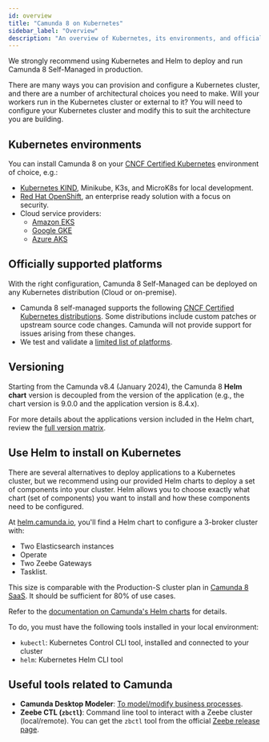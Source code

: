 ```yaml
---
id: overview
title: "Camunda 8 on Kubernetes"
sidebar_label: "Overview"
description: "An overview of Kubernetes, its environments, and officially supported platforms"
---
```


We strongly recommend using Kubernetes and Helm to deploy and run Camunda 8 Self-Managed in production.

There are many ways you can provision and configure a Kubernetes cluster, and there are a number of architectural choices you need to make. Will your workers run in the Kubernetes cluster or external to it? You will need to configure your Kubernetes cluster and modify this to suit the architecture you are building.

## Kubernetes environments

You can install Camunda 8 on your [CNCF Certified Kubernetes](https://www.cncf.io/training/certification/software-conformance/) environment of choice, e.g.:

- [Kubernetes KIND](https://github.com/kubernetes-sigs/kind), Minikube, K3s, and MicroK8s for local development.
- [Red Hat OpenShift](./platforms/redhat-openshift.md), an enterprise ready solution with a focus on security.
- Cloud service providers:
  - [Amazon EKS](./platforms/amazon-eks/amazon-eks.md)
  - [Google GKE](./platforms/google-gke.md)
  - [Azure AKS](./platforms/microsoft-aks.md)

## Officially supported platforms

With the right configuration, Camunda 8 Self-Managed can be deployed on any Kubernetes distribution (Cloud or on-premise).

- Camunda 8 self-managed supports the following [CNCF Certified Kubernetes distributions](https://www.cncf.io/training/certification/software-conformance/). Some distributions include custom patches or upstream source code changes. Camunda will not provide support for issues arising from these changes.
- We test and validate a [limited list of platforms](./platforms/platforms.md).

## Versioning

Starting from the Camunda v8.4 (January 2024), the Camunda 8 **Helm chart** version is decoupled from the version of the application (e.g., the chart version is 9.0.0 and the application version is 8.4.x).

For more details about the applications version included in the Helm chart, review the [full version matrix](https://helm.camunda.io/camunda-platform/version-matrix/).

## Use Helm to install on Kubernetes

There are several alternatives to deploy applications to a Kubernetes cluster, but we recommend using our provided Helm charts to deploy a set of components into your cluster. Helm allows you to choose exactly what chart (set of components) you want to install and how these components need to be configured.

At [helm.camunda.io](https://helm.camunda.io/), you'll find a Helm chart to configure a 3-broker cluster with:

- Two Elasticsearch instances
- Operate
- Two Zeebe Gateways
- Tasklist.

This size is comparable with the Production-S cluster plan in [Camunda 8 SaaS](https://camunda.com/get-started/). It should be sufficient for 80% of use cases.

Refer to the [documentation on Camunda's Helm charts](./deploy.md) for details.

To do, you must have the following tools installed in your local environment:

- `kubectl`: Kubernetes Control CLI tool, installed and connected to your cluster
- `helm`: Kubernetes Helm CLI tool

## Useful tools related to Camunda

- **Camunda Desktop Modeler**: [To model/modify business processes](/components/modeler/desktop-modeler/index.md).
- **Zeebe CTL (`zbctl`)**: Command line tool to interact with a Zeebe cluster (local/remote). You can get the `zbctl` tool from the official [Zeebe release page](https://github.com/camunda-cloud/zeebe/releases).
